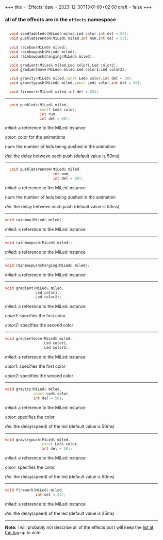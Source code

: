 +++
title = 'Effects'
date = 2023-12-30T13:01:00+02:00
draft = false
+++

### all of the effects are in the `effects` namespace
```cpp

  void sendfadeleds(MiLed& miled,Led color,int del = 50);
  void pushledsrandom(MiLed& miled,int num,int del = 50);
  
  void rainbow(MiLed& miled);
  void rainbowpush(MiLed& miled);
  void rainbowpushchanging(MiLed& miled);

  void gradient(MiLed& miled,Led color1,Led color2);
  void gradientmove(MiLed& miled,Led color1,Led color2);

  void gravity(MiLed& miled,const Led& color,int del = 50);
  void gravitypush(MiLed& miled,const Led& color,int del = 50);

  void firework(MiLed& miled,int del = 25);
```
---
```cpp
  void pushleds(MiLed& miled,
                const Led& color,
                int num,
                int del = 50);
```

_miled_: a reference to the MiLed instance

_color_: color for the animations

_num_: the number of leds being pushed in the animation

_del_: the delay between each push (default value is 50ms)

---

```cpp
  void pushledsrandom(MiLed& miled,
                      int num,
                      int del = 50);
```

_miled_: a reference to the MiLed instance

_num_: the number of leds being pushed in the animation

_del_: the delay between each push (default value is 50ms)

---

```cpp
void rainbow(MiLed& miled);
```

_miled_: a reference to the MiLed instance

---

```cpp
void rainbowpush(MiLed& miled);
```

_miled_: a reference to the MiLed instance

---

```cpp
void rainbowpushchanging(MiLed& miled);
```

_miled_: a reference to the MiLed instance

---

```cpp
void gradient(MiLed& miled,
              Led color1,
              Led color2);
```

_miled_: a reference to the MiLed instance

_color1_: specifies the first color

_color2_: specifies the second color

---

```cpp
void gradientmove(MiLed& miled,
                  Led color1,
                  Led color2);
```

_miled_: a reference to the MiLed instance

_color1_: specifies the first color

_color2_: specifies the second color

---

```cpp
void gravity(MiLed& miled,
             const Led& color,
             int del = 50);
```

_miled_: a reference to the MiLed instance

_color_: specifies the color

_del_: the delay(speed) of the led (default value is 50ms)

---

```cpp
void gravitypush(MiLed& miled,
                 const Led& color,
                 int del = 50);
```

_miled_: a reference to the MiLed instance

_color_: specifies the color

_del_: the delay(speed) of the led (default value is 50ms)

---

```cpp
void firework(MiLed& miled,
              int del = 25);
```

_miled_: a reference to the MiLed instance

_del_: the delay(speed) of the led (default value is 25ms)

---

**Note:** I will probably not describe all of the effects but I will keep the [list at the top](#effects) up to date.